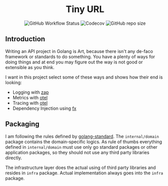 <h1 align="center"> Tiny URL </h1>

<p align="center">
    <img alt="GitHub Workflow Status" src="https://img.shields.io/github/actions/workflow/status/1989michael/tinyurl/test.yaml?logo=github&style=for-the-badge">
    <img alt="Codecov" src="https://img.shields.io/codecov/c/github/1989michael/tinyurl?logo=codecov&style=for-the-badge">
    <img alt="GitHub repo size" src="https://img.shields.io/github/repo-size/1989michael/tinyurl?logo=github&style=for-the-badge">
 </p>

## Introduction

Writing an API project in Golang is Art, because there isn't any de-faco framework or standards to do something.
You have a plenty of ways for doing things and at end you may figure out the way is not good or extensible as you think.

I want in this project select some of these ways and shows how their end is looking:

- Logging with [zap](https://github.com/uber-go/zap)
- Metrics with [otel](https://github.com/open-telemetry/opentelemetry-go)
- Tracing with [otel](https://github.com/open-telemetry/opentelemetry-go)
- Dependency Injection using [fx](https://github.com/uber-go/fx)

## Packaging

I am following the rules defined by [golang-standard](https://github.com/golang-standards/project-layout).
The `internal/domain` package contains the domain-specific logics. As rule of thumbs everything defined in
`internal/domain` must use only go standard packages or other application packages, so they should not use any third party
libraries directly.

The infrastructure layer does the actual using of third party libraries and resides in `infra` package.
Actual implementation always goes into the `infra` package.
